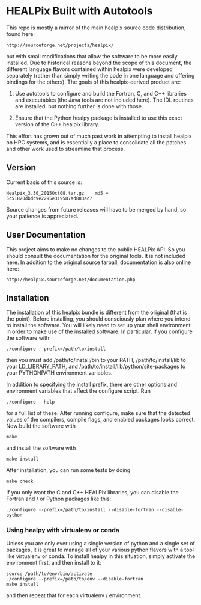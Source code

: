 # HEALPix Built with Autotools

This repo is mostly a mirror of the main healpix source code distribution, 
found here:

    http://sourceforge.net/projects/healpix/

but with small modifications that allow the software to be more easily
installed.  Due to historical reasons beyond the scope of this document, the
different language flavors contained within healpix were developed separately
(rather than simply writing the code in one language and offering bindings
for the others).  The goals of this healpix-derived product are:

1.  Use autotools to configure and build the Fortran, C, and C++ libraries
    and executables (the Java tools are not included here).  The IDL routines
    are installed, but nothing further is done with those.

2.  Ensure that the Python healpy package is installed to use this exact
    version of the C++ healpix library.

This effort has grown out of much past work in attempting to install healpix
on HPC systems, and is essentially a place to consolidate all the patches and
other work used to streamline that process.

## Version

Current basis of this source is:

    Healpix_3.30_2015Oct08.tar.gz    md5 = 5c51820dbdc9e2295e319587ad883ac7

Source changes from future releases will have to be merged by hand, so your
patience is appreciated.

## User Documentation

This project aims to make no changes to the public HEALPix API.  So you
should consult the documentation for the original tools.  It is not included
here.  In addition to the original source tarball, documentation is also
online here:

    http://healpix.sourceforge.net/documentation.php

## Installation

The installation of this healpix bundle is different from the original (that
is the point).  Before installing, you should consciously plan where you intend
to install the software.  You will likely need to set up your shell environment
in order to make use of the installed software.  In particular, if you configure
the software with

    ./configure --prefix=/path/to/install

then you must add /path/to/install/bin to your PATH, /path/to/install/lib to 
your LD_LIBRARY_PATH, and /path/to/install/lib/python<version>/site-packages to
your PYTHONPATH environment variables.

In addition to specifying the install prefix, there are other options and
environment variables that affect the configure script.  Run

    ./configure --help

for a full list of these.  After running configure, make sure that the detected
values of the compilers, compile flags, and enabled packages looks correct.  Now
build the software with

    make

and install the software with

    make install

After installation, you can run some tests by doing

    make check

If you only want the C and C++ HEALPix libraries, you can disable the Fortran
and / or Python packages like this:

    ./configure --prefix=/path/to/install --disable-fortran --disable-python


### Using healpy with virtualenv or conda

Unless you are only ever using a single version of python and a single set of 
packages, it is great to manage all of your various python flavors with a tool
like virtualenv or conda.  To install healpy in this situation, simply activate
the environment first, and then install to it:

    source /path/to/env/bin/activate
    ./configure --prefix=/path/to/env --disable-fortran
    make install

and then repeat that for each virtualenv / environment.

